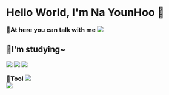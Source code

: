 # Hello World, I'm Na YounHoo 👋

<h3 style="display: inline">📣At here you can talk with me</h3>
<a href="https://www.instagram.com/y.h____0603/">
  <img src="https://img.shields.io/badge/Instagram-%23E4405F?style=flat-square&logo=instagram&logoColor=white"/>
</a>

## 📖I'm studying~
<div>
<img src="https://img.shields.io/badge/html-%23E34F26?style=flat-square&logo=html5&logoColor=white"/>
<img src="https://img.shields.io/badge/css-%231572B6?style=flat-square&logo=css3&logoColor=white"/>
<img src="https://img.shields.io/badge/JavaScript-%23F7DF1E?style=flat-square&logo=javascript&logoColor=white"/>
</div>
<br>

<div>
<h3 style="display: inline"> 🔨Tool</h3>
<img src="https://img.shields.io/badge/ Visual%20Studio%20Code-%23007ACC?style=flat-square&logo=visualstudiocode&logoColor=white"/>
</div>
<img align="center" src="https://github-readme-stats.vercel.app/api/top-langs/?username=pureyounhoo0&layout=compact&theme=radical" />
